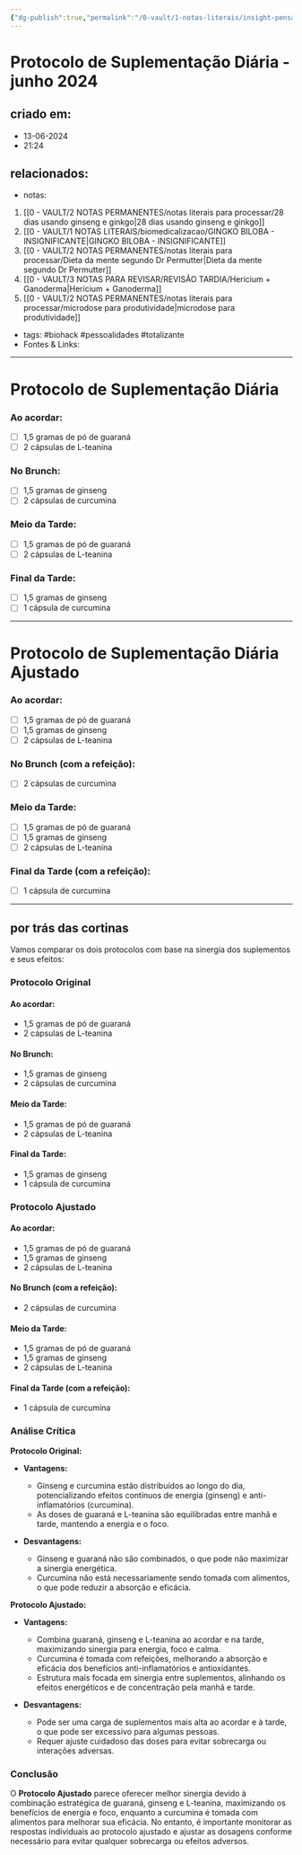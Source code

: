 ```yaml
---
{"dg-publish":true,"permalink":"/0-vault/1-notas-literais/insight-pensamento-e-meditacao/protocolo-de-suplementacao-diaria-junho-2024/","tags":["biohack","pessoalidades","totalizante"],"dgHomeLink":true,"dgShowLocalGraph":true,"dgShowFileTree":true,"dgEnableSearch":true,"noteIcon":""}
---
```


# Protocolo de Suplementação Diária - junho 2024

## criado em: 
- 13-06-2024
- 21:24
## relacionados:
- notas:
1. [[0 - VAULT/2 NOTAS PERMANENTES/notas literais para processar/28 dias usando ginseng e ginkgo\|28 dias usando ginseng e ginkgo]]
2. [[0 - VAULT/1 NOTAS LITERAIS/biomedicalizacao/GINGKO BILOBA - INSIGNIFICANTE\|GINGKO BILOBA - INSIGNIFICANTE]]
3. [[0 - VAULT/2 NOTAS PERMANENTES/notas literais para processar/Dieta da mente segundo Dr Permutter\|Dieta da mente segundo Dr Permutter]]
4. [[0 - VAULT/3 NOTAS PARA REVISAR/REVISÃO TARDIA/Hericium + Ganoderma\|Hericium + Ganoderma]]
5. [[0 - VAULT/2 NOTAS PERMANENTES/notas literais para processar/microdose para produtividade\|microdose para produtividade]]
- tags: #biohack #pessoalidades #totalizante
- Fontes & Links: 
---
# Protocolo de Suplementação Diária

### Ao acordar:
- [ ] 1,5 gramas de pó de guaraná
- [ ] 2 cápsulas de L-teanina

### No Brunch:
- [ ] 1,5 gramas de ginseng
- [ ] 2 cápsulas de curcumina

### Meio da Tarde:
- [ ] 1,5 gramas de pó de guaraná
- [ ] 2 cápsulas de L-teanina

### Final da Tarde:
- [ ] 1,5 gramas de ginseng
- [ ] 1 cápsula de curcumina

---

# Protocolo de Suplementação Diária Ajustado

### Ao acordar:
- [ ] 1,5 gramas de pó de guaraná
- [ ] 1,5 gramas de ginseng
- [ ] 2 cápsulas de L-teanina

### No Brunch (com a refeição):
- [ ] 2 cápsulas de curcumina

### Meio da Tarde:
- [ ] 1,5 gramas de pó de guaraná
- [ ] 1,5 gramas de ginseng
- [ ] 2 cápsulas de L-teanina

### Final da Tarde (com a refeição):
- [ ] 1 cápsula de curcumina


---

## por trás das cortinas

Vamos comparar os dois protocolos com base na sinergia dos suplementos e seus efeitos:

### Protocolo Original
#### Ao acordar:
- 1,5 gramas de pó de guaraná
- 2 cápsulas de L-teanina

#### No Brunch:
- 1,5 gramas de ginseng
- 2 cápsulas de curcumina

#### Meio da Tarde:
- 1,5 gramas de pó de guaraná
- 2 cápsulas de L-teanina

#### Final da Tarde:
- 1,5 gramas de ginseng
- 1 cápsula de curcumina

### Protocolo Ajustado
#### Ao acordar:
- 1,5 gramas de pó de guaraná
- 1,5 gramas de ginseng
- 2 cápsulas de L-teanina

#### No Brunch (com a refeição):
- 2 cápsulas de curcumina

#### Meio da Tarde:
- 1,5 gramas de pó de guaraná
- 1,5 gramas de ginseng
- 2 cápsulas de L-teanina

#### Final da Tarde (com a refeição):
- 1 cápsula de curcumina

### Análise Crítica

**Protocolo Original:**
- **Vantagens:**
  - Ginseng e curcumina estão distribuídos ao longo do dia, potencializando efeitos contínuos de energia (ginseng) e anti-inflamatórios (curcumina).
  - As doses de guaraná e L-teanina são equilibradas entre manhã e tarde, mantendo a energia e o foco.

- **Desvantagens:**
  - Ginseng e guaraná não são combinados, o que pode não maximizar a sinergia energética.
  - Curcumina não está necessariamente sendo tomada com alimentos, o que pode reduzir a absorção e eficácia.

**Protocolo Ajustado:**
- **Vantagens:**
  - Combina guaraná, ginseng e L-teanina ao acordar e na tarde, maximizando sinergia para energia, foco e calma.
  - Curcumina é tomada com refeições, melhorando a absorção e eficácia dos benefícios anti-inflamatórios e antioxidantes.
  - Estrutura mais focada em sinergia entre suplementos, alinhando os efeitos energéticos e de concentração pela manhã e tarde.

- **Desvantagens:**
  - Pode ser uma carga de suplementos mais alta ao acordar e à tarde, o que pode ser excessivo para algumas pessoas.
  - Requer ajuste cuidadoso das doses para evitar sobrecarga ou interações adversas.

### Conclusão
O **Protocolo Ajustado** parece oferecer melhor sinergia devido à combinação estratégica de guaraná, ginseng e L-teanina, maximizando os benefícios de energia e foco, enquanto a curcumina é tomada com alimentos para melhorar sua eficácia. No entanto, é importante monitorar as respostas individuais ao protocolo ajustado e ajustar as dosagens conforme necessário para evitar qualquer sobrecarga ou efeitos adversos. 